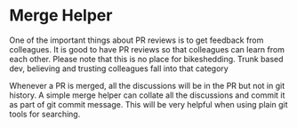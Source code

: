 # Merge Helper

One of the important things about PR reviews is to get feedback from colleagues.
It is good to have PR reviews so that colleagues can learn from each other.
Please note that this is no place for bikeshedding. Trunk based dev, believing
and trusting colleagues fall into that category

Whenever a PR is merged, all the discussions will be in the PR but not in git
history. A simple merge helper can collate all the discussions and commit it as
part of git commit message. This will be very helpful when using plain git tools
for searching.
